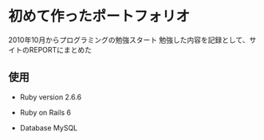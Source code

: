 # 初めて作ったポートフォリオ

2010年10月からプログラミングの勉強スタート
勉強した内容を記録として、サイトのREPORTにまとめた

## 使用

* Ruby version  2.6.6
* Ruby on Rails  6

* Database  MySQL
